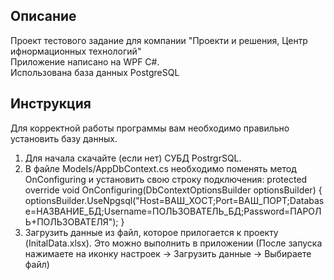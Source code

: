 ## Описание   
Проект тестового задание для компании "Проекти и решения, Центр ифнормационных технологий"  
Приложение написано на WPF C#.  
Использована база данных PostgreSQL

## Инструкция
Для корректной работы программы вам необходимо правильно установить базу данных.  
1. Для начала скачайте (если нет) СУБД PostrgrSQL.
2. В файле Models/AppDbContext.cs необходимо поменять метод OnConfiguring и установить свою строку подключения:
    protected override void OnConfiguring(DbContextOptionsBuilder optionsBuilder)
    {
         optionsBuilder.UseNpgsql("Host=ВАШ_ХОСТ;Port=ВАШ_ПОРТ;Database=НАЗВАНИЕ_БД;Username=ПОЛЬЗОВАТЕЛЬ_БД;Password=ПАРОЛЬ+ПОЛЬЗОВАТЕЛЯ");
    }
4. Загрузить данные из файл, которое прилогается к проекту (InitalData.xlsx). Это можно выполнить в приложении (После запуска нажимаете на иконку настроек -> Загрузить данные -> Выбираете файл)
